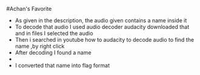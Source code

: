 #Achan's Favorite

- As given in the description, the audio given contains a name inside it
- To decode that audio I used audio decoder audacity downloaded that and in files I selected the audio
- Then i searched in youtube how to audacity to decode audio to find the name ,by right click 
- After decoding I found a name
- 
- I converted that name into flag format
